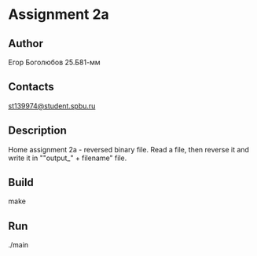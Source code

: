 # Assignment 2a
## Author
Егор Боголюбов 25.Б81-мм
## Contacts
st139974@student.spbu.ru
## Description
Home assignment 2a - reversed binary file.
Read a file, then reverse it and write it in ""output_" + filename" file.
## Build
make
## Run
./main
